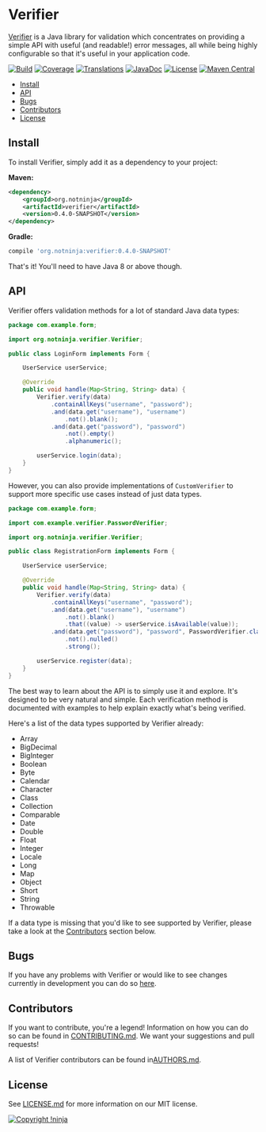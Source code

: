 # Verifier

[Verifier](https://github.com/NotNinja/verifier) is a Java library for validation which concentrates on providing a
simple API with useful (and readable!) error messages, all while being highly configurable so that it's useful in your
application code.

[![Build](https://img.shields.io/travis/NotNinja/verifier/develop.svg)](https://travis-ci.org/NotNinja/verifier)
[![Coverage](https://img.shields.io/codecov/c/github/NotNinja/verifier/develop.svg)](https://codecov.io/gh/NotNinja/verifier)
[![Translations](https://d322cqt584bo4o.cloudfront.net/verifier/localized.svg)](https://crowdin.com/project/verifier)
[![JavaDoc](https://www.javadoc.io/badge/org.notninja/verifier.svg)](https://www.javadoc.io/doc/org.notninja/verifier)
[![License](https://img.shields.io/github/license/NotNinja/verifier.svg)](https://github.com/NotNinja/verifier/blob/master/LICENSE.md)
[![Maven Central](https://img.shields.io/maven-central/v/org.notninja/verifier.svg)](http://search.maven.org/#search%7Cga%7C1%7Cg%3A%22org.notninja%22%20AND%20a%3A%22verifier%22)

* [Install](#install)
* [API](#api)
* [Bugs](#bugs)
* [Contributors](#contributors)
* [License](#license)

## Install

To install Verifier, simply add it as a dependency to your project:

**Maven:**
``` xml
<dependency>
    <groupId>org.notninja</groupId>
    <artifactId>verifier</artifactId>
    <version>0.4.0-SNAPSHOT</version>
</dependency>
```

**Gradle:**
``` groovy
compile 'org.notninja:verifier:0.4.0-SNAPSHOT'
```

That's it! You'll need to have Java 8 or above though.

## API

Verifier offers validation methods for a lot of standard Java data types:

``` java
package com.example.form;

import org.notninja.verifier.Verifier;

public class LoginForm implements Form {

    UserService userService;

    @Override
    public void handle(Map<String, String> data) {
        Verifier.verify(data)
            .containAllKeys("username", "password");
            .and(data.get("username"), "username")
                .not().blank();
            .and(data.get("password"), "password")
                .not().empty()
                .alphanumeric();

        userService.login(data);
    }
}
```

However, you can also provide implementations of `CustomVerifier` to support more specific use cases instead of just
data types.

``` java
package com.example.form;

import com.example.verifier.PasswordVerifier;

import org.notninja.verifier.Verifier;

public class RegistrationForm implements Form {

    UserService userService;

    @Override
    public void handle(Map<String, String> data) {
        Verifier.verify(data)
            .containAllKeys("username", "password");
            .and(data.get("username"), "username")
                .not().blank()
                .that((value) -> userService.isAvailable(value));
            .and(data.get("password"), "password", PasswordVerifier.class)
                .not().nulled()
                .strong();

        userService.register(data);
    }
}
```

The best way to learn about the API is to simply use it and explore. It's designed to be very natural and simple. Each
verification method is documented with examples to help explain exactly what's being verified.

Here's a list of the data types supported by Verifier already:

* Array
* BigDecimal
* BigInteger
* Boolean
* Byte
* Calendar
* Character
* Class
* Collection
* Comparable
* Date
* Double
* Float
* Integer
* Locale
* Long
* Map
* Object
* Short
* String
* Throwable

If a data type is missing that you'd like to see supported by Verifier, please take a look at the
[Contributors](#contributors) section below.

## Bugs

If you have any problems with Verifier or would like to see changes currently in development you can do so
[here](https://github.com/NotNinja/verifier/issues).

## Contributors

If you want to contribute, you're a legend! Information on how you can do so can be found in
[CONTRIBUTING.md](https://github.com/NotNinja/verifier/blob/master/CONTRIBUTING.md). We want your suggestions and pull
requests!

A list of Verifier contributors can be found in[AUTHORS.md](https://github.com/NotNinja/verifier/blob/master/AUTHORS.md).

## License

See [LICENSE.md](https://github.com/NotNinja/verifier/raw/master/LICENSE.md) for more information on our MIT license.

[![Copyright !ninja](https://cdn.rawgit.com/NotNinja/branding/master/assets/copyright/base/not-ninja-copyright-186x25.png)](https://not.ninja)
